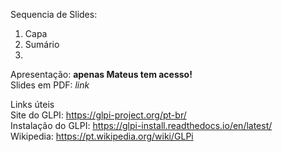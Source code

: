 
Sequencia de Slides: <br>

1. Capa
2. Sumário
3. 



Apresentação: **apenas Mateus tem acesso!** <br>
Slides em PDF: *link* <br>


Links úteis <br>
Site do GLPI: https://glpi-project.org/pt-br/ <br>
Instalação do GLPI: https://glpi-install.readthedocs.io/en/latest/ <br>
Wikipedia: https://pt.wikipedia.org/wiki/GLPi